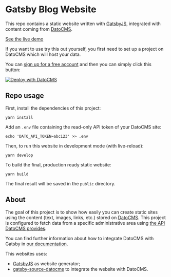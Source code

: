 # Gatsby Blog Website

This repo contains a static website written with [GatsbyJS](https://www.gatsbyjs.org/), integrated with content coming from [DatoCMS](https://www.datocms.com).

[See the live demo](https://datocms-gatsby-blog-demo.netlify.app/)

If you want to use try this out yourself, you first need to set up a project on DatoCMS which will host your data.

You can [sign up for a free account](https://dashboard.datocms.com/signup) and then you can simply click this button:

[![Deploy with DatoCMS](https://dashboard.datocms.com/deploy/button.svg)](https://dashboard.datocms.com/deploy?repo=datocms/gatsby-blog-demo:main)

## Repo usage

First, install the dependencies of this project:

```
yarn install
```

Add an `.env` file containing the read-only API token of your DatoCMS site:

```
echo 'DATO_API_TOKEN=abc123' >> .env
```

Then, to run this website in development mode (with live-reload):

```
yarn develop
```

To build the final, production ready static website:

```
yarn build
```

The final result will be saved in the `public` directory.

## About

The goal of this project is to show how easily you can create static sites using the content (text, images, links, etc.) stored on [DatoCMS](https://www.datocms.com). This project is configured to fetch data from a specific administrative area using [the API DatoCMS provides](https://www.datocms.com/docs/content-management-api).

You can find further information about how to integrate DatoCMS with Gatsby in [our documentation](https://www.datocms.com/docs/static-generators/gatsbyjs).

This websites uses:

- [GatsbyJS](https://github.com/gatsbyjs/gatsby) as website generator;
- [gatsby-source-datocms](https://github.com/datocms/gatsby-source-datocms) to integrate the website with DatoCMS.
